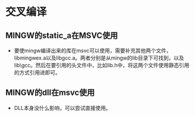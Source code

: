 # 交叉编译
## MINGW的static_a在MSVC使用
* 要使mingw编译出来的库在msvc可以使用，需要补充其他两个文件，libmingwex.a以及libgcc.a。两者分别是从mingw的lib目录下可找到，以及lib\gcc。然后在要引用的头文件中，比如lib.h中，将这两个文件使用静态引用的方式引用进即可。
## MINGW的dll在msvc使用
* DLL本身没什么影响，可以尝试直接使用。